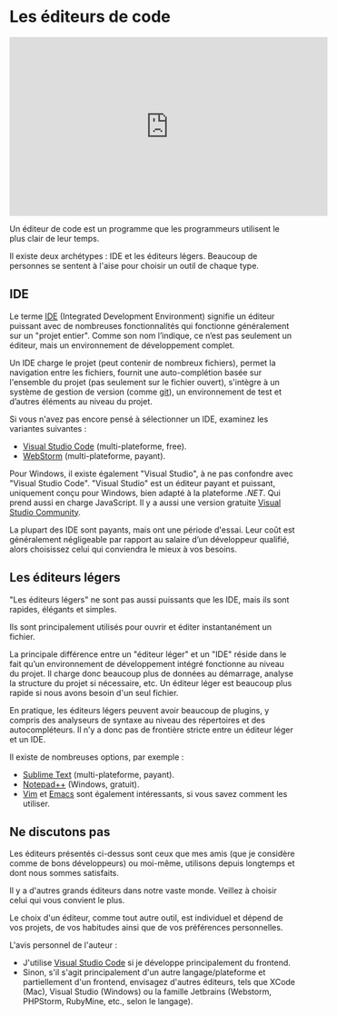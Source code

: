 # Les éditeurs de code

<iframe width="560" height="315" src="https://www.youtube.com/embed/KNs-GfVmt3A" title="YouTube video player" frameborder="0" allow="accelerometer; autoplay; clipboard-write; encrypted-media; gyroscope; picture-in-picture" allowfullscreen></iframe>

Un éditeur de code est un programme que les programmeurs utilisent le plus clair de leur temps.

Il existe deux archétypes : IDE et les éditeurs légers. Beaucoup de personnes se sentent à l'aise pour choisir un outil de chaque type.

## IDE

Le terme [IDE](https://fr.wikipedia.org/wiki/Environnement_de_développement) (Integrated Development Environment) signifie un éditeur puissant avec de nombreuses fonctionnalités qui fonctionne généralement sur un "projet entier". Comme son nom l’indique, ce n’est pas seulement un éditeur, mais un environnement de développement complet.

Un IDE charge le projet (peut contenir de nombreux fichiers), permet la navigation entre les fichiers, fournit une auto-complétion basée sur l'ensemble du projet (pas seulement sur le fichier ouvert), s'intègre à un système de gestion de version (comme [git](https://git-scm.com/)), un environnement de test et d’autres éléments au niveau du projet.

Si vous n'avez pas encore pensé à sélectionner un IDE, examinez les variantes suivantes :

- [Visual Studio Code](https://code.visualstudio.com/) (multi-plateforme, free).
- [WebStorm](https://www.jetbrains.com/webstorm/) (multi-plateforme, payant).

Pour Windows, il existe également "Visual Studio", à ne pas confondre avec "Visual Studio Code". "Visual Studio" est un éditeur payant et puissant, uniquement conçu pour Windows, bien adapté à la plateforme _.NET_. Qui prend aussi en charge JavaScript. Il y a aussi une version gratuite [Visual Studio Community](https://www.visualstudio.com/vs/community/).

La plupart des IDE sont payants, mais ont une période d'essai. Leur coût est généralement négligeable par rapport au salaire d’un développeur qualifié, alors choisissez celui qui conviendra le mieux à vos besoins.

## Les éditeurs légers

"Les éditeurs légers" ne sont pas aussi puissants que les IDE, mais ils sont rapides, élégants et simples.

Ils sont principalement utilisés pour ouvrir et éditer instantanément un fichier.

La principale différence entre un "éditeur léger" et un "IDE" réside dans le fait qu’un environnement de développement intégré fonctionne au niveau du projet. Il charge donc beaucoup plus de données au démarrage, analyse la structure du projet si nécessaire, etc. Un éditeur léger est beaucoup plus rapide si nous avons besoin d'un seul fichier.

En pratique, les éditeurs légers peuvent avoir beaucoup de plugins, y compris des analyseurs de syntaxe au niveau des répertoires et des autocompléteurs. Il n’y a donc pas de frontière stricte entre un éditeur léger et un IDE.

Il existe de nombreuses options, par exemple :

- [Sublime Text](http://www.sublimetext.com) (multi-plateforme, payant).
- [Notepad++](https://notepad-plus-plus.org/) (Windows, gratuit).
- [Vim](https://www.vim.org/) et [Emacs](https://www.gnu.org/software/emacs/) sont également intéressants, si vous savez comment les utiliser.

## Ne discutons pas

Les éditeurs présentés ci-dessus sont ceux que mes amis (que je considère comme de bons développeurs) ou moi-même, utilisons depuis longtemps et dont nous sommes satisfaits.

Il y a d'autres grands éditeurs dans notre vaste monde. Veillez à choisir celui qui vous convient le plus.

Le choix d'un éditeur, comme tout autre outil, est individuel et dépend de vos projets, de vos habitudes ainsi que de vos préférences personnelles.

L'avis personnel de l'auteur :

- J'utilise [Visual Studio Code](https://code.visualstudio.com/) si je développe principalement du frontend.
- Sinon, s'il s'agit principalement d'un autre langage/plateforme et partiellement d'un frontend, envisagez d'autres éditeurs, tels que XCode (Mac), Visual Studio (Windows) ou la famille Jetbrains (Webstorm, PHPStorm, RubyMine, etc., selon le langage).
